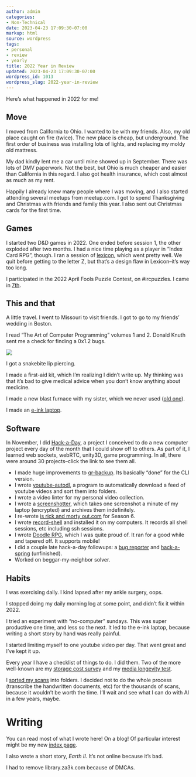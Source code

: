 ```yaml
---
author: admin
categories:
- Non-Technical
date: 2023-04-23 17:09:30-07:00
markup: html
source: wordpress
tags:
- personal
- review
- yearly
title: 2022 Year in Review
updated: 2023-04-23 17:09:30-07:00
wordpress_id: 1013
wordpress_slug: 2022-year-in-review
---
```

Here’s what happened in 2022 for me!

## Move

I moved from California to Ohio. I wanted to be with my friends. Also, my old place caught on fire (twice). The new place is cheap, but underground. The first order of business was installing lots of lights, and replacing my moldy old mattress.

My dad kindly lent me a car until mine showed up in September. There was lots of DMV paperwork. Not the best, but Ohio is much cheaper and easier than California in this regard. I also got health insurance, which cost almost as much as my rent.

Happily I already knew many people where I was moving, and I also started attending several meetups from meetup.com. I got to spend Thanksgiving and Christmas with friends and family this year. I also sent out Christmas cards for the first time.

## Games

I started two D&D games in 2022. One ended before session 1, the other exploded after two months. I had a nice time playing as a player in “Index Card RPG”, though. I ran a session of [lexicon][1], which went pretty well. We quit before getting to the letter Z, but that’s a design flaw in Lexicon–it’s way too long.

I participated in the 2022 April Fools Puzzle Contest, on #ircpuzzles. I came in [7th][2].

## This and that

A little travel. I went to Missouri to visit friends. I got to go to my friends’ wedding in Boston.

I read “The Art of Computer Programming” volumes 1 and 2. Donald Knuth sent me a check for finding a 0x1.2 bugs.

[![](https://blog.za3k.com/wp-content/uploads/2023/04/san_serriffe-1024x375.jpg)][3]

I got a snakebite lip piercing.

I made a first-aid kit, which I’m realizing I didn’t write up. My thinking was that it’s bad to give medical advice when you don’t know anything about medicine.

I made a new blast furnace with my sister, which we never used ([old one][4]).

I made an [e-ink laptop][5].

## Software

In November, I did [Hack-a-Day][6], a project I conceived to do a new computer project every day of the month that I could show off to others. As part of it, I learned web sockets, webRTC, unity3D, game programming. In all, there were around 30 projects–click the link to see them all.

-   I made huge improvements to [qr-backup][7]. Its basically “done” for the CLI version.
-   I wrote [youtube-autodl][8], a program to automatically download a feed of youtube videos and sort them into folders.
-   I wrote a video linter for my personal video collection.
-   I wrote a [screenshotter][9], which takes one screenshot a minute of my laptop (encrypted) and archives them indefinitely.
-   I re-wrote [is rick and morty out.com][10] for Season 6.
-   I wrote [record-shell][11] and installed it on my computers. It records all shell sessions, etc including ssh sessions.
-   I wrote [Doodle RPG][12], which I was quite proud of. It ran for a good while and tapered off. It supports mobile!
-   I did a couple late hack-a-day followups: a [bug reporter][13] and [hack-a-spring][14] (unfinished).
-   Worked on beggar-my-neighbor solver.

## Habits

I was exercising daily. I kind lapsed after my ankle surgery, oops.

I stopped doing my daily morning log at some point, and didn’t fix it within 2022.

I tried an experiment with “no-computer” sundays. This was super productive one time, and less so the next. It led to the e-ink laptop, because writing a short story by hand was really painful.

I started limiting myself to one youtube video per day. That went great and I’ve kept it up.

Every year I have a checklist of things to do. I did them. Two of the more well-known are my [storage cost survey][15] and my [media longevity test][16].

I [sorted my scans][17] into folders. I decided not to do the whole process (transcribe the handwritten documents, etc) for the thousands of scans, because it wouldn’t be worth the time. I’ll wait and see what I can do with AI in a few years, maybe.

# Writing

You can read most of what I wrote here! On a blog! Of particular interest might be my new [index page][18].

I also wrote a short story, *Earth II*. It’s not online because it’s bad.

I had to remove library.za3k.com because of DMCAs.

[1]: https://za3k.com/archive/lexicon1/
[2]: https://blog.ircpuzzles.org/2022/04/2022-april-fools-rankings/
[3]: https://blog.za3k.com/wp-content/uploads/2023/04/san_serriffe-scaled.jpg
[4]: https://blog.za3k.com/blast-furance/
[5]: https://blog.za3k.com/e-ink-laptop/
[6]: https://za3k.com/hackaday
[7]: https://github.com/za3k/qr-backup/
[8]: https://blog.za3k.com/youtube-autodl/
[9]: https://blog.za3k.com/one-screenshot-per-minute/
[10]: http://isrickandmortyout.com/
[11]: http://isrickandmortyout.com/
[12]: https://doodle-rpg.com/
[13]: https://blog.za3k.com/hack-a-day-hack-a-bug/
[14]: https://tilde.za3k.com/hackaday/spring/
[15]: https://blog.za3k.com/storage-prices-2022-07/
[16]: https://www.reddit.com/r/DataHoarder/comments/tb26cy/flash_media_longevity_testing_2_years_later/
[17]: https://blog.za3k.com/scan-organizer/
[18]: https://za3k.com/blog
